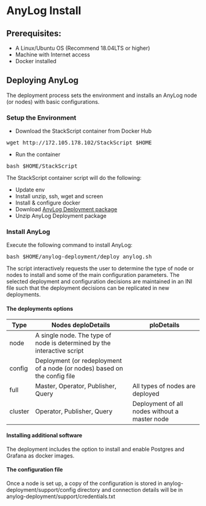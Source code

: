 # AnyLog Install

## Prerequisites: 
* A Linux/Ubuntu OS (Recommend 18.04LTS or higher)
* Machine with Internet access
* Docker installed

## Deploying AnyLog 

The deployment process sets the environment and installs an AnyLog node (or nodes) with basic configurations. 

### Setup the Environment
* Download the StackScript container from Docker Hub
<pre>
wget http://172.105.178.102/StackScript $HOME
</pre>

* Run the container
<pre>
bash $HOME/StackScript
</pre>

The StackScript container script will do the following:  
* Update env
* Install unzip, ssh, wget and screen
* Install & configure docker
* Download [AnyLog Deployment package](https://www.google.com/url?q=https://anylog-packages.eu-central-1.linodeobjects.com/anylog-deployment.zip&sa=D&source=editors&ust=1612581360946000&usg=AOvVaw1XtS2vQi6M4sv08Z61VgBz)
* Unzip AnyLog Deployment package 

### Install AnyLog

Execute the following command to install AnyLog:
<pre>
bash $HOME/anylog-deployment/deploy_anylog.sh
</pre>

The script interactively requests the user to determine the type of node or nodes to install and some of the main configuration parameters. 
The selected deployment and configuration decisions are maintained in an INI file such that the deployment decisions can be replicated in new deployments.

#### The deployments options

| Type     | Nodes deploDetails  | ploDetails  |
| ----------- | ------------| ------  |
| node   | A single node. The type of node is determined by the interactive script  |
| config   | Deployment (or redeployment of a node (or nodes) based on the config file |
| full   | Master, Operator, Publisher, Query | All types of nodes are deployed  | 
| cluster   | Operator, Publisher, Query | Deployment of all nodes without a master node  |
 
#### Installing additional software
 
The deployment includes the option to install and enable Postgres and Grafana as docker images. 

#### The configuration file
Once a node is set up, a copy of the configuration is stored in 
anylog-deployment/support/config directory and connection details will be in anylog-deployment/support/credentials.txt
